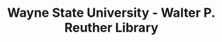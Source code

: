 ---
layout: repo
title: "Wayne State University - Walter P. Reuther Library"
id: 3918
permalink: repos/3918/
---
